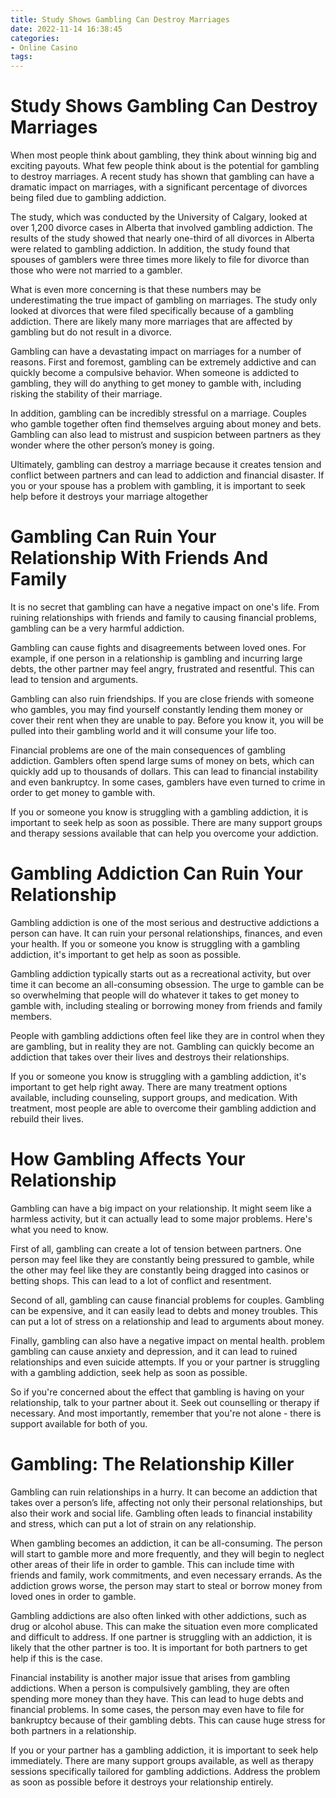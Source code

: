 ```yaml
---
title: Study Shows Gambling Can Destroy Marriages 
date: 2022-11-14 16:38:45
categories:
- Online Casino
tags:
---
```



#  Study Shows Gambling Can Destroy Marriages 

When most people think about gambling, they think about winning big and exciting payouts. What few people think about is the potential for gambling to destroy marriages. A recent study has shown that gambling can have a dramatic impact on marriages, with a significant percentage of divorces being filed due to gambling addiction.

The study, which was conducted by the University of Calgary, looked at over 1,200 divorce cases in Alberta that involved gambling addiction. The results of the study showed that nearly one-third of all divorces in Alberta were related to gambling addiction. In addition, the study found that spouses of gamblers were three times more likely to file for divorce than those who were not married to a gambler.

What is even more concerning is that these numbers may be underestimating the true impact of gambling on marriages. The study only looked at divorces that were filed specifically because of a gambling addiction. There are likely many more marriages that are affected by gambling but do not result in a divorce.

Gambling can have a devastating impact on marriages for a number of reasons. First and foremost, gambling can be extremely addictive and can quickly become a compulsive behavior. When someone is addicted to gambling, they will do anything to get money to gamble with, including risking the stability of their marriage.

In addition, gambling can be incredibly stressful on a marriage. Couples who gamble together often find themselves arguing about money and bets. Gambling can also lead to mistrust and suspicion between partners as they wonder where the other person’s money is going.

Ultimately, gambling can destroy a marriage because it creates tension and conflict between partners and can lead to addiction and financial disaster. If you or your spouse has a problem with gambling, it is important to seek help before it destroys your marriage altogether

#  Gambling Can Ruin Your Relationship With Friends And Family 

It is no secret that gambling can have a negative impact on one's life. From ruining relationships with friends and family to causing financial problems, gambling can be a very harmful addiction.

Gambling can cause fights and disagreements between loved ones. For example, if one person in a relationship is gambling and incurring large debts, the other partner may feel angry, frustrated and resentful. This can lead to tension and arguments.

Gambling can also ruin friendships. If you are close friends with someone who gambles, you may find yourself constantly lending them money or cover their rent when they are unable to pay. Before you know it, you will be pulled into their gambling world and it will consume your life too.

Financial problems are one of the main consequences of gambling addiction. Gamblers often spend large sums of money on bets, which can quickly add up to thousands of dollars. This can lead to financial instability and even bankruptcy. In some cases, gamblers have even turned to crime in order to get money to gamble with.

If you or someone you know is struggling with a gambling addiction, it is important to seek help as soon as possible. There are many support groups and therapy sessions available that can help you overcome your addiction.

#  Gambling Addiction Can Ruin Your Relationship 

Gambling addiction is one of the most serious and destructive addictions a person can have. It can ruin your personal relationships, finances, and even your health. If you or someone you know is struggling with a gambling addiction, it's important to get help as soon as possible.

Gambling addiction typically starts out as a recreational activity, but over time it can become an all-consuming obsession. The urge to gamble can be so overwhelming that people will do whatever it takes to get money to gamble with, including stealing or borrowing money from friends and family members.

People with gambling addictions often feel like they are in control when they are gambling, but in reality they are not. Gambling can quickly become an addiction that takes over their lives and destroys their relationships.

If you or someone you know is struggling with a gambling addiction, it's important to get help right away. There are many treatment options available, including counseling, support groups, and medication. With treatment, most people are able to overcome their gambling addiction and rebuild their lives.

#  How Gambling Affects Your Relationship 



Gambling can have a big impact on your relationship. It might seem like a harmless activity, but it can actually lead to some major problems. Here's what you need to know.

First of all, gambling can create a lot of tension between partners. One person may feel like they are constantly being pressured to gamble, while the other may feel like they are constantly being dragged into casinos or betting shops. This can lead to a lot of conflict and resentment.

Second of all, gambling can cause financial problems for couples. Gambling can be expensive, and it can easily lead to debts and money troubles. This can put a lot of stress on a relationship and lead to arguments about money.

Finally, gambling can also have a negative impact on mental health. problem gambling can cause anxiety and depression, and it can lead to ruined relationships and even suicide attempts. If you or your partner is struggling with a gambling addiction, seek help as soon as possible.

So if you're concerned about the effect that gambling is having on your relationship, talk to your partner about it. Seek out counselling or therapy if necessary. And most importantly, remember that you're not alone - there is support available for both of you.

#  Gambling: The Relationship Killer

Gambling can ruin relationships in a hurry. It can become an addiction that takes over a person’s life, affecting not only their personal relationships, but also their work and social life. Gambling often leads to financial instability and stress, which can put a lot of strain on any relationship.

When gambling becomes an addiction, it can be all-consuming. The person will start to gamble more and more frequently, and they will begin to neglect other areas of their life in order to gamble. This can include time with friends and family, work commitments, and even necessary errands. As the addiction grows worse, the person may start to steal or borrow money from loved ones in order to gamble.

Gambling addictions are also often linked with other addictions, such as drug or alcohol abuse. This can make the situation even more complicated and difficult to address. If one partner is struggling with an addiction, it is likely that the other partner is too. It is important for both partners to get help if this is the case.

Financial instability is another major issue that arises from gambling addictions. When a person is compulsively gambling, they are often spending more money than they have. This can lead to huge debts and financial problems. In some cases, the person may even have to file for bankruptcy because of their gambling debts. This can cause huge stress for both partners in a relationship.

If you or your partner has a gambling addiction, it is important to seek help immediately. There are many support groups available, as well as therapy sessions specifically tailored for gambling addictions. Address the problem as soon as possible before it destroys your relationship entirely.